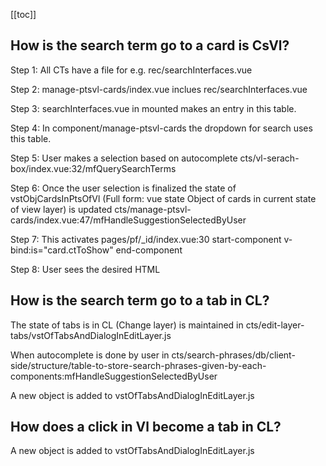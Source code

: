 [[toc]]

## How is the search term go to a card is CsVl?

Step 1: All CTs have a file for e.g. rec/searchInterfaces.vue

Step 2: manage-ptsvl-cards/index.vue inclues rec/searchInterfaces.vue

Step 3: searchInterfaces.vue in mounted makes an entry in this table.

Step 4: In component/manage-ptsvl-cards the dropdown for search uses this table.

Step 5: User makes a selection based on autocomplete
cts/vl-serach-box/index.vue:32/mfQuerySearchTerms

Step 6: Once the user selection is finalized the state of vstObjCardsInPtsOfVl (Full form: vue state Object of cards in current state of view layer)
is updated cts/manage-ptsvl-cards/index.vue:47/mfHandleSuggestionSelectedByUser

Step 7: This activates pages/pf/\_id/index.vue:30
start-component v-bind:is="card.ctToShow" end-component

Step 8: User sees the desired HTML

## How is the search term go to a tab in CL?

The state of tabs is in CL (Change layer) is maintained in cts/edit-layer-tabs/vstOfTabsAndDialogInEditLayer.js

When autocomplete is done by user in cts/search-phrases/db/client-side/structure/table-to-store-search-phrases-given-by-each-components:mfHandleSuggestionSelectedByUser

A new object is added to vstOfTabsAndDialogInEditLayer.js

## How does a click in Vl become a tab in CL?

A new object is added to vstOfTabsAndDialogInEditLayer.js
